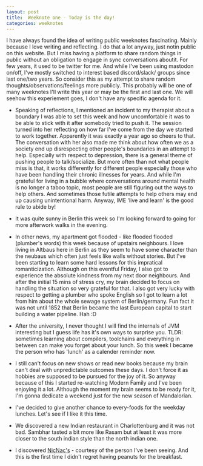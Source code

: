 ```yaml
---
layout: post
title:  Weeknote one - Today is the day!
categories: weeknotes
---
```

I have always found the idea of writing public weeknotes fascinating. Mainly because I love writing and reflecting. I do that a lot anyway, just notin public on this website. But I miss having a platform to share random things in public without an obligation to engage in sync conversations aboutit. For few years, it used to be twitter for me. And while I've been using mastodon on/off, I've mostly switched to interest based discord/slack/ groups since last one/two years. So consider this as my attempt to share random thoughts/observations/feelings more publicly. This probably will be one of many weeknotes I'll write this year or may be the first and last one. We will seehow this experiement goes, I don't have any specific agenda for it.

- Speaking of reflections, I mentioned an incident to my therapist about a boundary I was able to set this week and how uncomfortable it was to be able to stick with it after somebody tried to push it. The session turned into her reflecting on how far I've come from the day we started to work together. Apparently it was exactly a year ago so cheers to that. The conversation with her also made me think about how often we as a society end up disrespecting other people's boundaries in an attempt to help. Especially with respect to depression, there is a general theme of pushing people to talk/socialize. But more often than not what people miss is that, it works differently for different people especially those who have been handling their chronic illnesses for years. And while I'm grateful for living in a bubble where conversations around mental health is no longer a taboo topic, most people are still figuring out the ways to help others. And sometimes those futile attempts to help others may end up causing unintentional harm. Anyway, IME 'live and learn' is the good rule to abide by!

- It was quite sunny in Berlin this week so I'm looking forward to going for more afterwork walks in the evening.

- In other news, my apartment got flooded - like flooded flooded (plumber's words) this week because of upstairs neighbours. I love living in Altbaus here in Berlin as they seem to have some character than the neubaus which often just feels like walls without stories. But I've been starting to learn some hard lessons for this impratical romanticization. Although on this eventful Friday, I also got to experience the absolute kindness from my next door neighbours. And after the initial 15 mins of stress cry, my brain decided to focus on handling the situation so very grateful for that. I also got very lucky with respect to getting a plumber who spoke English so I got to learn a lot from him about the whole sewage system of Berlin/germany. Fun fact it was not until 1852 that Berlin became the last European capital to start building a water pipeline. Hah :D

- After the university, I never thought I will find the internals of JVM interesting but I guess life has it's own ways to surprise you. TLDR: sometimes learning about compilers, toolchains and everything in between can make you forget about your lunch. So this week I became the person who has 'lunch' as a calender reminder now.

- I still can't focus on new shows or read new books because my brain can't deal with unpredictable outcomes these days. I don't force it as hobbies are supposed to be pursued for the joy of it. So anyway because of this I started re-watching Modern Family and I've been enjoying it a lot. Although the moment my brain seems to be ready for it, I'm gonna dedicate a weekend just for the new season of Mandalorian.

- I've decided to give another chance to every-foods for the weekday lunches. Let's see if I like it this time.

- We discovered a new Indian restaurant in Charlottenburg and it was not bad. Sambhar tasted a bit more like Rasam but at least it was more closer to the south indian style than the north indian one.

- I discovered [NicNac's](https://lorenz-snacks.de/nicnacs) - courtesy of the person I've been seeing. And this is the first time I didn't regret having peanuts for the breakfast.
